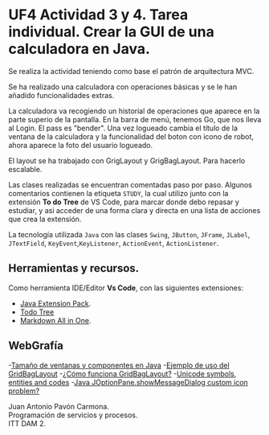 # UF4 Actividad 3 y 4. Tarea individual. Crear la GUI de una calculadora en Java.
Se realiza la actividad teniendo como base el patrón de arquitectura MVC.

Se ha realizado una calculadora con operaciones básicas y se le han añadido funcionalidades extras. 

La calculadora va recogiendo un historial de operaciones que aparece en la parte superio de la pantalla. En la barra de menú, tenemos Go, que nos lleva al Login. El pass es "bender". Una vez logueado cambia el título de la ventana de la calculadora y la funcionalidad del boton con icono de robot, ahora aparece la foto del usuario logueado.

El layout se ha trabajado con GrigLayout y GrigBagLayout. Para hacerlo escalable. 

Las clases realizadas se encuentran comentadas paso por paso. Algunos comentarios contienen la etiqueta `STUDY`, la cual utilizo junto con la extensión **To do Tree** de VS Code, para marcar donde debo repasar y estudiar, y asi acceder de una forma clara y directa en una lista de acciones que crea la extensión.

La tecnología utilizada `Java` con las clases `Swing`,  `JButton`, `JFrame`, `JLabel`, `JTextField`, `KeyEvent`,`KeyListener`, `ActionEvent`, `ActionListener`.

## Herramientas y recursos.
Como herramienta IDE/Editor **Vs Code**, con las siguientes extensiones:
- [Java Extension Pack](https://marketplace.visualstudio.com/items?itemName=vscjava.vscode-java-pack).
- [Todo Tree](https://marketplace.visualstudio.com/items?itemName=Gruntfuggly.todo-tree)
- [Markdown All in One](https://marketplace.visualstudio.com/items?itemName=yzhang.markdown-all-in-one).

## WebGrafía
-[Tamaño de ventanas y componentes en Java](http://chuwiki.chuidiang.org/index.php?title=Tama%C3%B1o_de_ventanas_y_componentes_en_Java)
-[Ejemplo de uso del GridBagLayout](http://www.chuidiang.org/java/layout/GridBagLayout/GridBagLayout.php)
-[¿Cómo funciona GridBagLayout?](https://riptutorial.com/es/swing/example/10132/-como-funciona-gridbaglayout-)
-[Unicode symbols, entities and codes](https://www.htmlsymbols.xyz/search)
-[Java JOptionPane.showMessageDialog custom icon problem?](https://stackoverflow.com/questions/6975736/java-joptionpane-showmessagedialog-custom-icon-problem)

Juan Antonio Pavón Carmona.  
Programación de servicios y procesos.  
ITT DAM 2.
